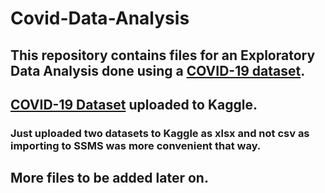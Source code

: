 # Covid-Data-Analysis

## This repository contains files for an Exploratory Data Analysis done using a [COVID-19 dataset](https://ourworldindata.org/covid-deaths).

## [COVID-19 Dataset](https://www.kaggle.com/datasets/sreeragmsudheesh/covid19-dataset) uploaded to Kaggle. 
### Just uploaded two datasets to Kaggle as xlsx and not csv as importing to SSMS was more convenient that way.

## More files to be added later on.
